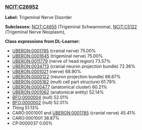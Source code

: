 
### [NCIT:C26952](http://purl.obolibrary.org/obo/NCIT_C26952)
**Label:** Trigeminal Nerve Disorder

**Subclasses:** [NCIT:C4655](http://purl.obolibrary.org/obo/NCIT_C4655) (Trigeminal Schwannoma), [NCIT:C5122](http://purl.obolibrary.org/obo/NCIT_C5122) (Trigeminal Nerve Neoplasm), 

**Class expressions from DL-Learner:**

- [UBERON:0001785](http://purl.obolibrary.org/obo/UBERON_0001785) (cranial nerve) 75.00%
- [UBERON:0001645](http://purl.obolibrary.org/obo/UBERON_0001645) (trigeminal nerve) 75.00%
- [UBERON:0011779](http://purl.obolibrary.org/obo/UBERON_0011779) (nerve of head region) 73.57%
- [UBERON:0034713](http://purl.obolibrary.org/obo/UBERON_0034713) (cranial neuron projection bundle) 72.36%
- [UBERON:0001021](http://purl.obolibrary.org/obo/UBERON_0001021) (nerve) 68.90%
- [UBERON:0000122](http://purl.obolibrary.org/obo/UBERON_0000122) (neuron projection bundle) 66.67%
- [UBERON:0005162](http://purl.obolibrary.org/obo/UBERON_0005162) (multi cell part structure) 61.79%
- [UBERON:0000477](http://purl.obolibrary.org/obo/UBERON_0000477) (anatomical cluster) 60.21%
- [UBERON:0001062](http://purl.obolibrary.org/obo/UBERON_0001062) (anatomical entity) 52.14%
- [BFO:0000004](http://purl.obolibrary.org/obo/BFO_0000004) (null) 52.01%
- [BFO:0000002](http://purl.obolibrary.org/obo/BFO_0000002) (null) 52.01%
- Thing 51.13%
- CARO:0001001 and [UBERON:0001785](http://purl.obolibrary.org/obo/UBERON_0001785) (cranial nerve) 45.41%
- CARO:0001001 38.87%
- CP:0000037 0.00%


